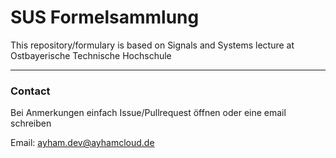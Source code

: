 # SUS Formelsammlung
This repository/formulary is based on Signals and Systems lecture at Ostbayerische Technische Hochschule

---
### Contact
Bei Anmerkungen einfach Issue/Pullrequest öffnen oder eine email schreiben

Email: [ayham.dev@ayhamcloud.de](mailto:ayham.dev@ayhamcloud.de)
